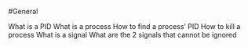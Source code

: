 #General

What is a PID
What is a process
How to find a process’ PID
How to kill a process
What is a signal
What are the 2 signals that cannot be ignored